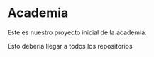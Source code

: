 # Academia

Este es nuestro proyecto inicial de la academia.

Esto deberia llegar a todos los repositorios
